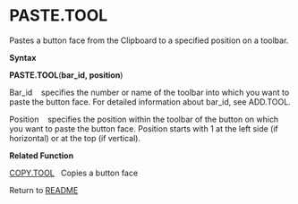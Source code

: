 # PASTE.TOOL

Pastes a button face from the Clipboard to a specified position on a
toolbar.

**Syntax**

**PASTE.TOOL**(**bar\_id, position**)

Bar\_id&nbsp;&nbsp;&nbsp;&nbsp;specifies the number or name of the
toolbar into which you want to paste the button face. For detailed
information about bar\_id, see ADD.TOOL.

Position&nbsp;&nbsp;&nbsp;&nbsp;specifies the position within the
toolbar of the button on which you want to paste the button face.
Position starts with 1 at the left side (if horizontal) or at the top
(if vertical).

**Related Function**

[COPY.TOOL](COPY.TOOL.md)&nbsp;&nbsp;&nbsp;Copies a button face



Return to [README](README.md)

